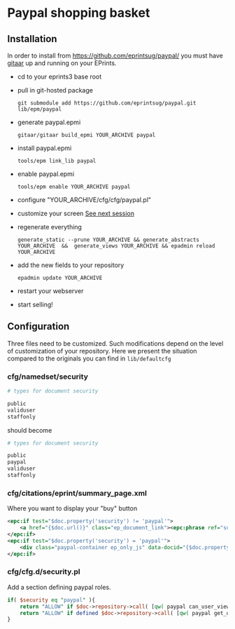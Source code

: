 # Paypal shopping basket

## Installation

In order to install from https://github.com/eprintsug/paypal/ you must have [gitaar](https://github.com/eprintsug/gitaar) up and running on your EPrints.

* cd to your eprints3 base root
* pull in git-hosted package

    ```
    git submodule add https://github.com/eprintsug/paypal.git lib/epm/paypal 
    ```
* generate paypal.epmi

    ```
    gitaar/gitaar build_epmi YOUR_ARCHIVE paypal
    ```
* install paypal.epmi

    ```
    tools/epm link_lib paypal
    ```
* enable paypal.epmi

    ```
    tools/epm enable YOUR_ARCHIVE paypal
    ```
* configure "YOUR_ARCHIVE/cfg/cfg/paypal.pl"
* customize your screen [See next session](#configuration)
* regenerate everything

    ```
    generate_static --prune YOUR_ARCHIVE && generate_abstracts YOUR_ARCHIVE  &&  generate_views YOUR_ARCHIVE && epadmin reload YOUR_ARCHIVE
    ```
* add the new fields to your repository

    ```
    epadmin update YOUR_ARCHIVE
    ```
* restart your webserver
* start selling!

## Configuration
Three files need to be customized. Such modifications depend on the level of customization of your repository. Here we present the situation compared to the originals you can find in ``` lib/defaultcfg ```

### cfg/namedset/security
```perl
# types for document security

public
validuser
staffonly
```

should become
```perl
# types for document security

public
paypal
validuser
staffonly
```

### cfg/citations/eprint/summary_page.xml
Where you want to display your "buy" button
```xml
<epc:if test="$doc.property('security') != 'paypal'">
	<a href="{$doc.url()}" class="ep_document_link"><epc:phrase ref="summary_page:download"/> (<epc:print expr="$doc.doc_size().human_filesize()" />)</a>
</epc:if>
<epc:if test="$doc.property('security') = 'paypal'">
	<div class="paypal-container ep_only_js" data-docid="{$doc.property('docid')}"/>
</epc:if>
```

### cfg/cfg.d/security.pl
Add a section defining paypal roles.
```perl
if( $security eq "paypal" ){
	return "ALLOW" if $doc->repository->call( [qw( paypal can_user_view_document )], $user, $doc );
	return "ALLOW" if defined $doc->repository->call( [qw( paypal get_order_for_document )], $user, $doc );
}
```
